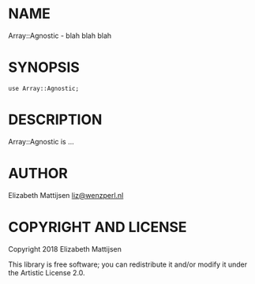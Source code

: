NAME
====

Array::Agnostic - blah blah blah

SYNOPSIS
========

    use Array::Agnostic;

DESCRIPTION
===========

Array::Agnostic is ...

AUTHOR
======

Elizabeth Mattijsen <liz@wenzperl.nl>

COPYRIGHT AND LICENSE
=====================

Copyright 2018 Elizabeth Mattijsen

This library is free software; you can redistribute it and/or modify it under the Artistic License 2.0.

